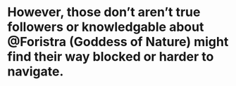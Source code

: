 # However, those don’t aren’t true followers or knowledgable about @Foristra (Goddess of Nature) might find their way blocked or harder to navigate.